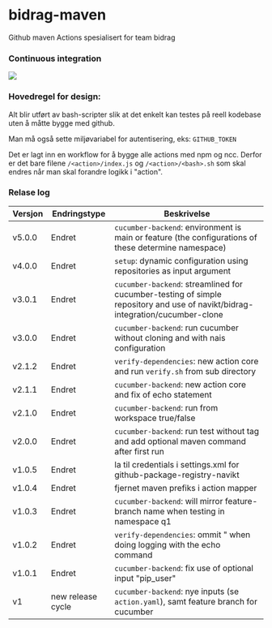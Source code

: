 # bidrag-maven
Github maven Actions spesialisert for team bidrag

### Continuous integration
![](https://github.com/navikt/bidrag-maven/workflows/build%20actions/badge.svg)

### Hovedregel for design:
Alt blir utført av bash-scripter slik at det enkelt kan testes på reell kodebase uten å måtte bygge med github.

Man må også sette miljøvariabel for autentisering, eks: `GITHUB_TOKEN`

Det er lagt inn en workflow for å bygge alle actions med npm og ncc. Derfor er det bare filene `/<action>/index.js` og `/<action>/<bash>.sh` som skal
endres når man skal forandre logikk i "action".

### Relase log

Versjon | Endringstype | Beskrivelse
----|---|---
v5.0.0 | Endret | `cucumber-backend`: environment is main or feature (the configurations of these determine namespace)
v4.0.0 | Endret | `setup`: dynamic configuration using repositories as input argument
v3.0.1 | Endret | `cucumber-backend`: streamlined for cucumber-testing of simple repository and use of navikt/bidrag-integration/cucumber-clone
v3.0.0 | Endret | `cucumber-backend`: run cucumber without cloning and with nais configuration 
v2.1.2 | Endret | `verify-dependencies`: new action core and run `verify.sh` from sub directory
v2.1.1 | Endret | `cucumber-backend`: new action core and fix of echo statement
v2.1.0 | Endret | `cucumber-backend`: run from workspace true/false
v2.0.0 | Endret | `cucumber-backend`: run test without tag and add optional maven command after first run
v1.0.5 | Endret | la til credentials i settings.xml for github-package-registry-navikt
v1.0.4 | Endret | fjernet maven prefiks i action mapper
v1.0.3 | Endret | `cucumber-backend`: will mirror feature-branch name when testing in namespace q1
v1.0.2 | Endret | `verify-dependencies`: ommit " when doing logging with the echo command
v1.0.1 | Endret | `cucumber-backend`: fix use of optional input "pip_user" 
v1 | new release cycle | `cucumber-backend`: nye inputs (se `action.yaml`), samt feature branch for cucumber 
